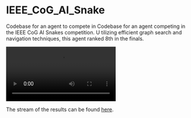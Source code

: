 # IEEE_CoG_AI_Snake
Codebase for an agent to compete in Codebase for an agent competing in the IEEE CoG AI Snakes competition. U tilizing efficient graph search and navigation techniques, this agent ranked 8th in the finals.

![The agent's worldview](https://github.com/evanrex/IEEE_CoG_AI_Snake/blob/main/Media/demo_trimmed.mp4)

The stream of the results can be found [here](https://www.youtube.com/watch?v=SdEjNZ3cyEs).
